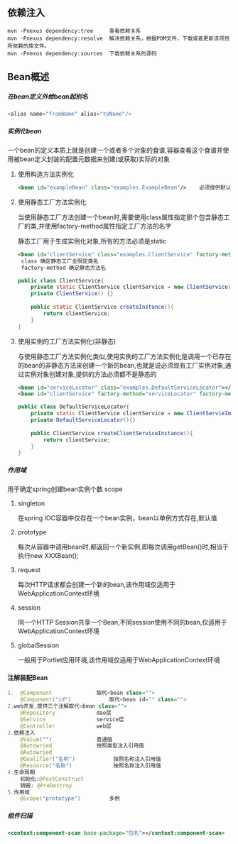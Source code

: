 ## 依赖注入

```
mvn -Pnexus dependency:tree   	查看依赖关系
mvn -Pnexus dependency:resolve	解决依赖关系，根据POM文件，下载或者更新该项目所依赖的库文件。
mvn -Pnexus dependency:sources	下载依赖关系的源码
```

## Bean概述

##### 在bean定义外给bean起别名

```java
<alias name="fromName" alias="toName"/>
```

##### 实例化bean

一个bean的定义本质上就是创建一个或者多个对象的食谱,容器查看这个食谱并使用被bean定义封装的配置元数据来创建(或获取)实际的对象  

1. 使用构造方法实例化

   ```xml
   <bean id="exampleBean" class="examples.ExampleBean"/>	必须提供默认的构造方法
   ```

2. 使用静态工厂方法实例化

   当使用静态工厂方法创建一个bean时,需要使用class属性指定那个包含静态工厂的类,并使用factory-method属性指定工厂方法的名字

   静态工厂用于生成实例化对象,所有的方法必须是static

   ```xml
   <bean id="clientService" class="examples.ClientService" factory-method="creatInstance"/>
   	class 确定静态工厂全限定类名
   	factory-method 确定静态方法名
   ```

   ```java
   public class ClientService{
       private static ClientService clientService = new ClientService();
       private ClientService() {}
       
       public static ClientService createInstance(){
           return clientService;
       }
   }
   ```

3. 使用实例的工厂方法实例化(非静态)

   与使用静态工厂方法实例化类似,使用实例的工厂方法实例化是调用一个已存在的bean的非静态方法来创建一个新的bean,也就是说必须现有工厂实例对象,通过实例对象创建对象,提供的方法必须都不是静态的

   ```xml
   <bean id="serviceLocator" class="examples.DefaultServiceLocator"></bean>
   <bean id="clientService" factory-method="serviceLocator" factory-method="createClientServiceInstance"></bean>
   ```

   ```java
   public class DefaultServiceLocator{
       private static ClientService clientService = new ClientServieImpl();
       private DefaultServiceLocator(){}
       
       public ClientService createClientServiceInstance(){
           return clientService;
       }
   }
   ```


##### 作用域

用于确定spring创建bean实例个数	scope

1. singleton

   在spring IOC容器中仅存在一个bean实例，bean以单例方式存在,默认值

2. prototype

   每次从容器中调用bean时,都返回一个新实例,即每次调用getBean()时,相当于执行new XXXBean(); 

3. request

   每次HTTP请求都会创建一个新的bean,该作用域仅适用于WebApplicationContext环境

4. session

   同一个HTTP Session共享一个Bean,不同session使用不同的bean,仅适用于WebApplicationContext环境

5. globalSession

   一般用于Portlet应用环境,该作用域仅适用于WebApplicationContext环境

#### 注解装配Bean

```java
1.	@Component				取代<bean class="">
	@Component("id")			取代<bean id="" class="">
2.web开发,提供三个注解取代<bean class="">
	@Repository				dao层
	@Service				service层
	@Controller				web层
3.依赖注入
	@Value("")				普通值
	@Autowried				按照类型注入引用值
	@Autowried
	@Qualifier("名称")			按照名称注入引用值
	@Resource("名称")				按照名称注入引用值
4.生命周期
	初始化:@PostConstruct
	销毁:	@PreDestroy
5.作用域
	@Scope("prototype")			多例
```

##### 组件扫描

```xml
<context:component-scan base-package="包名"></context:component-scan>
```


